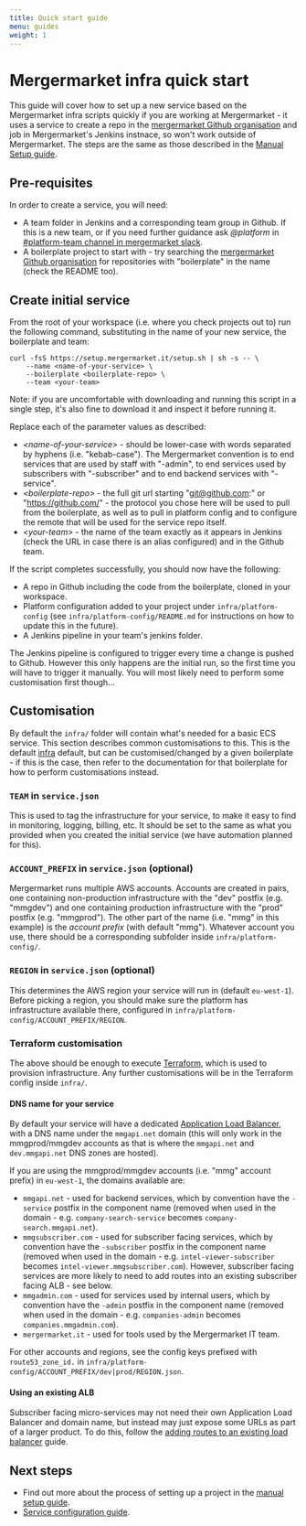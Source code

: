 ```yaml
---
title: Quick start guide
menu: guides
weight: 1
---
```


# Mergermarket infra quick start

This guide will cover how to set up a new service based on the Mergermarket infra scripts quickly if you are working at Mergermarket - it uses a service to create a repo in the [mergermarket Github organisation](https://github.com/mergermarket/) and job in Mergermarket's Jenkins instnace, so won't work outside of Mergermarket. The steps are the same as those described in the [Manual Setup guide](./manual-setup).

## Pre-requisites

In order to create a service, you will need:

* A team folder in Jenkins and a corresponding team group in Github. If this is a new team, or if you need further guidance ask *@platform* in [#platform-team channel in mergermarket slack](https://mergermarket.slack.com/messages/platform-team/).
* A boilerplate project to start with - try searching the [mergermarket Github organisation](https://github.com/mergermarket/) for repositories with "boilerplate" in the name (check the README too).

## Create initial service

From the root of your workspace (i.e. where you check projects out to) run the following command, substituting in the name of your new service, the boilerplate and team:

    curl -fsS https://setup.mergermarket.it/setup.sh | sh -s -- \
        --name <name-of-your-service> \
        --boilerplate <boilerplate-repo> \
        --team <your-team>

Note: if you are uncomfortable with downloading and running this script in a single step, it's also fine to download it and inspect it before running it.

Replace each of the parameter values as described:

* *\<name-of-your-service>* - should be lower-case with words separated by hyphens (i.e. "kebab-case"). The Mergermarket convention is to end services that are used by staff with "-admin", to end services used by subscribers with "-subscriber" and to end backend services with "-service".
* *\<boilerplate-repo>* - the full git url starting "git@github.com:" or "https://github.com/" -  the protocol you chose here will be used to pull from the boilerplate, as well as to pull in platform config and to configure the remote that will be used for the service repo itself.
* *\<your-team>* - the name of the team exactly as it appears in Jenkins (check the URL in case there is an alias configured) and in the Github team.

If the script completes successfully, you should now have the following:

* A repo in Github including the code from the boilerplate, cloned in your workspace.
* Platform configuration added to your project under `infra/platform-config` (see `infra/platform-config/README.md` for instructions on how to update this in the future).
* A Jenkins pipeline in your team's jenkins folder.

The Jenkins pipeline is configured to trigger every time a change is pushed to Github. However this only happens are the initial run, so the first time you will have to trigger it manually. You will most likely need to perform some customisation first though...

## Customisation

By default the `infra/` folder will contain what's needed for a basic ECS service. This section describes common customisations to this. This is the default [infra](https://github.com/mergermarket/infra) default, but can be customised/changed by a given boilerplate - if this is the case, then refer to the documentation for that boilerplate for how to perform customisations instead.

### `TEAM` in `service.json`

This is used to tag the infrastructure for your service, to make it easy to find in monitoring, logging, billing, etc. It should be set to the same as what you provided when you created the initial service (we have automation planned for this).

### `ACCOUNT_PREFIX` in `service.json` (optional)

Mergermarket runs multiple AWS accounts. Accounts are created in pairs, one containing non-production infrastructure with the "dev" postfix (e.g. "mmgdev") and one containing production infrastructure with the "prod" postfix (e.g. "mmgprod"). The other part of the name (i.e. "mmg" in this example) is the _account prefix_ (with default "mmg"). Whatever account you use, there should be a corresponding subfolder inside `infra/platform-config/`.

### `REGION` in `service.json` (optional)

This determines the AWS region your service will run in (default `eu-west-1`). Before picking a region, you should make sure the platform has infrastructure available there, configured in `infra/platform-config/ACCOUNT_PREFIX/REGION`.

### Terraform customisation

The above should be enough to execute [Terraform](https://www.terraform.io/), which is used to provision infrastructure. Any further customisations will be in the Terraform config inside `infra/`.

#### DNS name for your service

By default your service will have a dedicated [Application Load Balancer](https://aws.amazon.com/elasticloadbalancing/applicationloadbalancer/), with a DNS name under the `mmgapi.net` domain (this will only work in the mmgprod/mmgdev accounts as that is where the `mmgapi.net` and `dev.mmgapi.net` DNS zones are hosted).

If you are using the mmgprod/mmgdev accounts (i.e. "mmg" account prefix) in `eu-west-1`, the domains available are:

* `mmgapi.net` - used for backend services, which by convention have the `-service` postfix in the component name (removed when used in the domain - e.g. `company-search-service` becomes `company-search.mmgapi.net`).
* `mmgsubscriber.com` - used for subscriber facing services, which by convention have the `-subscriber` postfix in the component name (removed when used in the domain - e.g. `intel-viewer-subscriber` becomes `intel-viewer.mmgsubscriber.com`). However, subscriber facing services are more likely to need to add routes into an existing subscriber facing ALB - see below.
* `mmgadmin.com` - used for services used by internal users, which by convention have the `-admin` postfix in the component name (removed when used in the domain - e.g. `companies-admin` becomes `companies.mmgadmin.com`).
* `mergermarket.it` - used for tools used by the Mergermarket IT team.

For other accounts and regions, see the config keys prefixed with `route53_zone_id.` in `infra/platform-config/ACCOUNT_PREFIX/dev|prod/REGION.json`.

#### Using an existing ALB

Subscriber facing micro-services may not need their own Application Load Balancer and domain name, but instead may just expose some URLs as part of a larger product. To do this, follow the [adding routes to an existing load balancer](adding-routes-to-an-existing-alb) guide.

## Next steps

* Find out more about the process of setting up a project in the [manual setup guide](manual-setup).
* [Service configuration guide](configuration).

